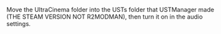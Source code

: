 Move the UltraCinema folder into the USTs folder that USTManager made (THE STEAM VERSION NOT R2MODMAN), then turn it on in the audio settings.